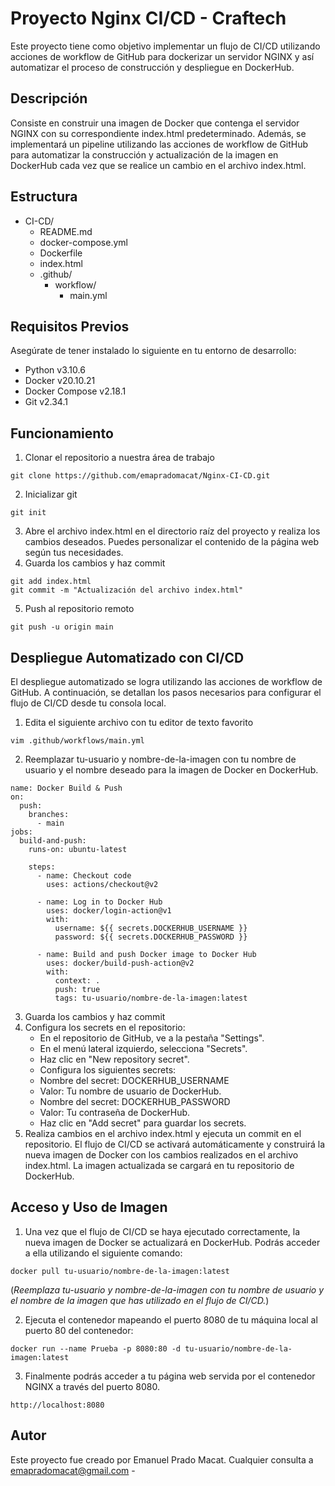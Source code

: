 # Proyecto Nginx CI/CD - Craftech

Este proyecto tiene como objetivo implementar un flujo de CI/CD utilizando acciones de workflow de GitHub para dockerizar un servidor NGINX y así automatizar el proceso de construcción y despliegue en DockerHub.


## Descripción

Consiste en construir una imagen de Docker que contenga el servidor NGINX con su correspondiente index.html predeterminado. Además, se implementará un pipeline utilizando las acciones de workflow de GitHub para automatizar la construcción y actualización de la imagen en DockerHub cada vez que se realice un cambio en el archivo index.html.


## Estructura 

- CI-CD/
  - README.md
  - docker-compose.yml
  - Dockerfile
  - index.html
  - .github/
     - workflow/
         - main.yml 


## Requisitos Previos

Asegúrate de tener instalado lo siguiente en tu entorno de desarrollo:
- Python v3.10.6
- Docker v20.10.21
- Docker Compose v2.18.1
- Git v2.34.1


## Funcionamiento

1. Clonar el repositorio a nuestra área de trabajo
```
git clone https://github.com/emapradomacat/Nginx-CI-CD.git
```
2. Inicializar git 
```
git init
```
3. Abre el archivo index.html en el directorio raíz del proyecto y realiza los cambios deseados. Puedes personalizar el contenido de la página web según tus necesidades.
4. Guarda los cambios y haz commit
```
git add index.html
git commit -m "Actualización del archivo index.html"
```
5. Push al repositorio remoto
```
git push -u origin main
```


## Despliegue Automatizado con CI/CD

El despliegue automatizado se logra utilizando las acciones de workflow de GitHub. A continuación, se detallan los pasos necesarios para configurar el flujo de CI/CD desde tu consola local.
1. Edita el siguiente archivo con tu editor de texto favorito
```
vim .github/workflows/main.yml
```
2. Reemplazar tu-usuario y nombre-de-la-imagen con tu nombre de usuario y el nombre deseado para la imagen de Docker en DockerHub.
```
name: Docker Build & Push
on:
  push:
    branches:
      - main
jobs:
  build-and-push:
    runs-on: ubuntu-latest

    steps:
      - name: Checkout code
        uses: actions/checkout@v2

      - name: Log in to Docker Hub
        uses: docker/login-action@v1
        with:
          username: ${{ secrets.DOCKERHUB_USERNAME }}
          password: ${{ secrets.DOCKERHUB_PASSWORD }}

      - name: Build and push Docker image to Docker Hub
        uses: docker/build-push-action@v2
        with:
          context: .
          push: true
          tags: tu-usuario/nombre-de-la-imagen:latest
```


3. Guarda los cambios y haz commit
4. Configura los secrets en el repositorio:
   - En el repositorio de GitHub, ve a la pestaña "Settings".
   - En el menú lateral izquierdo, selecciona "Secrets".
   - Haz clic en "New repository secret".
   - Configura los siguientes secrets:
   - Nombre del secret: DOCKERHUB_USERNAME
   - Valor: Tu nombre de usuario de DockerHub.
   - Nombre del secret: DOCKERHUB_PASSWORD
   - Valor: Tu contraseña de DockerHub.
   - Haz clic en "Add secret" para guardar los secrets.
5. Realiza cambios en el archivo index.html y ejecuta un commit en el repositorio. El flujo de CI/CD se activará automáticamente y construirá la nueva imagen de Docker con los cambios realizados en el archivo index.html. La imagen actualizada se cargará en tu repositorio de DockerHub.


## Acceso y Uso de Imagen

1. Una vez que el flujo de CI/CD se haya ejecutado correctamente, la nueva imagen de Docker se actualizará en DockerHub. Podrás acceder a ella utilizando el siguiente comando:
```
docker pull tu-usuario/nombre-de-la-imagen:latest
```
(*Reemplaza tu-usuario y nombre-de-la-imagen con tu nombre de usuario y el nombre de la imagen que has utilizado en el flujo de CI/CD.*)

2. Ejecuta el contenedor mapeando el puerto 8080 de tu máquina local al puerto 80 del contenedor:

```
docker run --name Prueba -p 8080:80 -d tu-usuario/nombre-de-la-imagen:latest
```
3. Finalmente podrás acceder a tu página web servida por el contenedor NGINX a través del puerto 8080.
```
http://localhost:8080 
```



## Autor

Este proyecto fue creado por Emanuel Prado Macat.
Cualquier consulta a emapradomacat@gmail.com -

